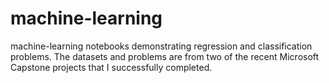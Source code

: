 # machine-learning
machine-learning notebooks demonstrating regression and classification problems.
The datasets and problems are from two of the recent Microsoft Capstone projects that I successfully completed.
